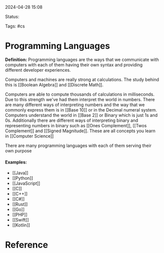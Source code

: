 2024-04-28 15:08

Status: 

Tags: #cs 

# Programming Languages

**Definition:** Programming languages are the ways that we communicate with computers with each of them having their own syntax and providing different developer experiences. 

Computers and machines are really strong at calculations. The study behind this is [[Boolean Algebra]] and [[Discrete Math]]. 

Computers are able to compute thousands of calculations in milliseconds. Due to this strength we've had them interpret the world in numbers. There are many different ways of interpreting numbers and the way that we commonly express them is in [[Base 10]] or in the Decimal numeral system. Computers understand the world in [[Base 2]] or Binary which is just 1s and 0s. Additionally there are different ways of interpreting binary and representing numbers in binary such as [[Ones Complement]], [[Twos Complement]] and [[Signed Magnitude]]. These are all concepts you learn in [[Computer Science]]

There are many programming languages with each of them serving their own purpose
#### Examples: 
- [[Java]]
- [[Python]]
- [[JavaScript]]
- [[C]]
- [[C++]]
- [[C#]]
- [[Rust]]
- [[Go]]
- [[PHP]]
- [[Swift]]
- [[Kotlin]]
# Reference
